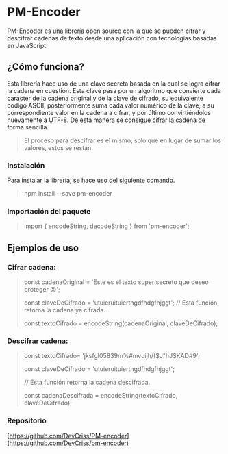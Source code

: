 # PM-Encoder

  

  

PM-Encoder es una librería open source con la que se pueden cifrar y descifrar cadenas de texto desde una aplicación con tecnologías basadas en JavaScript.

  

  

## ¿Cómo funciona?

  

  

Esta librería hace uso de una clave secreta basada en la cual se logra cifrar la cadena en cuestión. Esta clave pasa por un algoritmo que convierte cada caracter de la cadena original y de la clave de cifrado, su equivalente codigo ASCII, posteriormente suma cada valor numérico de la clave, a su correspondiente valor en la cadena a cifrar, y por último convirtiéndolos nuevamente a UTF-8. De esta manera se consigue cifrar la cadena de forma sencilla.

  
  
>El proceso para descifrar es el mismo, solo que en lugar de sumar los valores, estos se restan.

### Instalación

  

  

Para instalar la librería, se hace uso del siguiente comando.

  

> npm install --save pm-encoder

  

  

### Importación del paquete

  

  

> import { encodeString, decodeString } from 'pm-encoder';

  

  

## Ejemplos de uso

  

  

### Cifrar cadena:

  

> const cadenaOriginal = 'Este es el texto super secreto que deseo proteger 😉';
> 
> const claveDeCifrado = 'utuieruituierthgdfhdgfhjggt';
>// Esta función retorna la cadena ya cifrada.
>
>const textoCifrado = encodeString(cadenaOriginal, claveDeCifrado);

  

  

### Descifrar cadena:

  

> const textoCifrado= 'jksfgI05839m%#mvuijh/($J"hJSKAD#9';
> 
> const claveDeCifrado = 'utuieruituierthgdfhdgfhjggt';
> 
>// Esta función retorna la cadena descifrada.
>
> 
> const cadenaDescifrada = encodeString(textoCifrado, claveDeCifrado);

  

  

### Repositorio

  

[https://github.com/DevCriss/PM-encoder](https://github.com/DevCriss/pm-encoder)